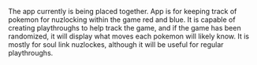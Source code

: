 The app currently is being placed together. 
App is for keeping track of pokemon for nuzlocking within the game red and blue.
It is capable of creating playthroughs to help track the game, and if the game has been randomized,
it will display what moves each pokemon will likely know.
It is mostly for soul link nuzlockes, although it will be useful for regular playthroughs.
